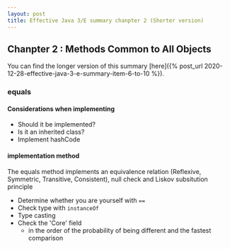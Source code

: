 ```yaml
---
layout: post
title: Effective Java 3/E summary chanpter 2 (Shorter version)
---
```


## Chanpter 2 : Methods Common to All Objects

You can find the longer version of this summary [here]({% post_url 2020-12-28-effective-java-3-e-summary-item-6-to-10 %}).

### equals
#### Considerations when implementing
- Should it be implemented?
- Is it an inherited class?
- Implement hashCode

#### implementation method
The equals method implements an equivalence relation (Reflexive, Symmetric, Transitive, Consistent), null check and Liskov subsitution principle

- Determine whether you are yourself with `==`
- Check type with `instanceOf`
- Type casting
- Check the 'Core' field
     - in the order of the probability of being different and the fastest comparison